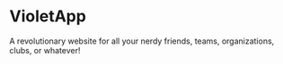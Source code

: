 # VioletApp
A revolutionary website for all your nerdy friends, teams, organizations, clubs, or whatever!
